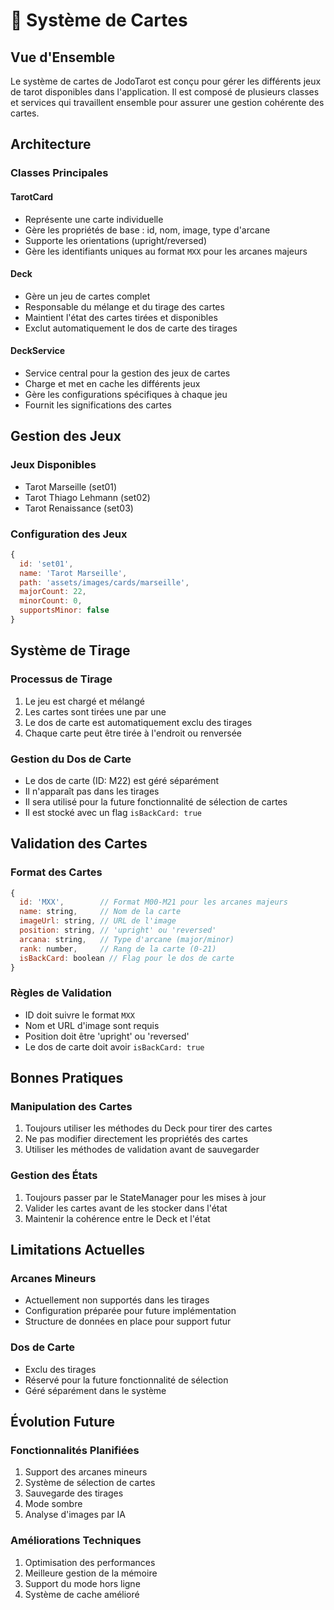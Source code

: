 # 🎴 Système de Cartes

## Vue d'Ensemble

Le système de cartes de JodoTarot est conçu pour gérer les différents jeux de tarot disponibles dans l'application. Il est composé de plusieurs classes et services qui travaillent ensemble pour assurer une gestion cohérente des cartes.

## Architecture

### Classes Principales

#### TarotCard
- Représente une carte individuelle
- Gère les propriétés de base : id, nom, image, type d'arcane
- Supporte les orientations (upright/reversed)
- Gère les identifiants uniques au format `MXX` pour les arcanes majeurs

#### Deck
- Gère un jeu de cartes complet
- Responsable du mélange et du tirage des cartes
- Maintient l'état des cartes tirées et disponibles
- Exclut automatiquement le dos de carte des tirages

#### DeckService
- Service central pour la gestion des jeux de cartes
- Charge et met en cache les différents jeux
- Gère les configurations spécifiques à chaque jeu
- Fournit les significations des cartes

## Gestion des Jeux

### Jeux Disponibles
- Tarot Marseille (set01)
- Tarot Thiago Lehmann (set02)
- Tarot Renaissance (set03)

### Configuration des Jeux
```javascript
{
  id: 'set01',
  name: 'Tarot Marseille',
  path: 'assets/images/cards/marseille',
  majorCount: 22,
  minorCount: 0,
  supportsMinor: false
}
```

## Système de Tirage

### Processus de Tirage
1. Le jeu est chargé et mélangé
2. Les cartes sont tirées une par une
3. Le dos de carte est automatiquement exclu des tirages
4. Chaque carte peut être tirée à l'endroit ou renversée

### Gestion du Dos de Carte
- Le dos de carte (ID: M22) est géré séparément
- Il n'apparaît pas dans les tirages
- Il sera utilisé pour la future fonctionnalité de sélection de cartes
- Il est stocké avec un flag `isBackCard: true`

## Validation des Cartes

### Format des Cartes
```javascript
{
  id: 'MXX',        // Format M00-M21 pour les arcanes majeurs
  name: string,     // Nom de la carte
  imageUrl: string, // URL de l'image
  position: string, // 'upright' ou 'reversed'
  arcana: string,   // Type d'arcane (major/minor)
  rank: number,     // Rang de la carte (0-21)
  isBackCard: boolean // Flag pour le dos de carte
}
```

### Règles de Validation
- ID doit suivre le format `MXX`
- Nom et URL d'image sont requis
- Position doit être 'upright' ou 'reversed'
- Le dos de carte doit avoir `isBackCard: true`

## Bonnes Pratiques

### Manipulation des Cartes
1. Toujours utiliser les méthodes du Deck pour tirer des cartes
2. Ne pas modifier directement les propriétés des cartes
3. Utiliser les méthodes de validation avant de sauvegarder

### Gestion des États
1. Toujours passer par le StateManager pour les mises à jour
2. Valider les cartes avant de les stocker dans l'état
3. Maintenir la cohérence entre le Deck et l'état

## Limitations Actuelles

### Arcanes Mineurs
- Actuellement non supportés dans les tirages
- Configuration préparée pour future implémentation
- Structure de données en place pour support futur

### Dos de Carte
- Exclu des tirages
- Réservé pour la future fonctionnalité de sélection
- Géré séparément dans le système

## Évolution Future

### Fonctionnalités Planifiées
1. Support des arcanes mineurs
2. Système de sélection de cartes
3. Sauvegarde des tirages
4. Mode sombre
5. Analyse d'images par IA

### Améliorations Techniques
1. Optimisation des performances
2. Meilleure gestion de la mémoire
3. Support du mode hors ligne
4. Système de cache amélioré 